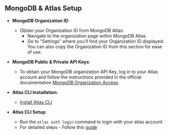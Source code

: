 ## MongoDB & Atlas Setup

- **MongoDB Organization ID**:
    - Obtain your Organization ID from MongoDB Atlas:
        - Navigate to the organization page within MongoDB Atlas.
        - Go to "Settings" where you'll find your Organization ID displayed. You can also copy the Organization ID from this section for ease of use.

- **MongoDB Public & Private API Keys**:
    - To obtain your MongoDB organization API Key, log in to your Atlas account and follow the instructions provided in the official documentation [MongoDB Organization Access](https://www.mongodb.com/docs/atlas/configure-api-access-org/).

- **Atlas CLI Installation**:
    - [Install Atlas CLI](https://www.mongodb.com/docs/atlas/cli/current/install-atlas-cli/)

- **Atlas CLI Setup**:
    - Run the `atlas auth login` command to login with your atlas account
    - For detailed steps - Follow this [guide](https://www.mongodb.com/docs/atlas/cli/current/connect-atlas-cli/)